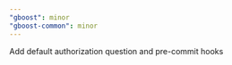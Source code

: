 ```yaml
---
"gboost": minor
"gboost-common": minor
---
```


Add default authorization question and pre-commit hooks
